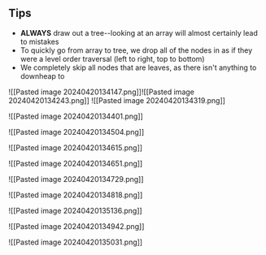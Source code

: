 ## Tips
- **ALWAYS** draw out a tree--looking at an array will almost certainly lead to mistakes
- To quickly go from array to tree, we drop all of the nodes in as if they were a level order traversal (left to right, top to bottom)
- We completely skip all nodes that are leaves, as there isn't anything to downheap to

![[Pasted image 20240420134147.png]]![[Pasted image 20240420134243.png]]
![[Pasted image 20240420134319.png]]

![[Pasted image 20240420134401.png]]

![[Pasted image 20240420134504.png]]

![[Pasted image 20240420134615.png]]

![[Pasted image 20240420134651.png]]

![[Pasted image 20240420134729.png]]

![[Pasted image 20240420134818.png]]

![[Pasted image 20240420135136.png]]

![[Pasted image 20240420134942.png]]

![[Pasted image 20240420135031.png]]